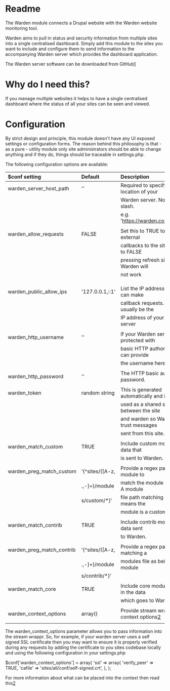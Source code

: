 Readme
================================================================================
The Warden module connects a Drupal website with the Warden website monitoring
tool.

Warden aims to pull in status and security information from multiple sites into
a single centralised dashboard. Simply add this module to the sites you want to
include and configure them to send information to the accompanying Warden server
which provides the dashboard application.

The Warden server software can be downloaded from GitHub[1]

Why do I need this?
================================================================================
If you manage multiple websites it helps to have a single centralised dashboard
where the status of all your sites can be seen and viewed.

Configuration
================================================================================
By strict design and principle, this module doesn't have any UI exposed settings
or configuration forms. The reason behind this philosophy is that - as a pure -
utility module only site administrators should be able to change anything and if
they do, things should be traceable in settings.php.

The following configuration options are available:

|      $conf setting       | Default          |               Description                 |
|:-------------------------|:-----------------|:------------------------------------------|
| warden_server_host_path  | ''               | Required to specify the location of your  |
|                          |                  | Warden server. No trailing slash.         |
|                          |                  | e.g. 'https://warden.company.com'         |
|                          |                  |                                           |
| warden_allow_requests    | FALSE            | Set this to TRUE to allow external        |
|                          |                  | callbacks to the site. When set to FALSE  |
|                          |                  | pressing refresh site data in Warden will |
|                          |                  | not work                                  |
|                          |                  |                                           |
|                          |                  |                                           |
|                          |                  |                                           |
| warden_public_allow_ips  | '127.0.0.1,::1'  | List the IP addresses which can make      |
|                          |                  | callback requests. This is usually be the |
|                          |                  | IP address of your Warden server          |
|                          |                  |                                           |
| warden_http_username     | ''               | If your Warden server is protected with   |
|                          |                  | basic HTTP authorization, you can provide |
|                          |                  | the username here                         |
|                          |                  |                                           |
| warden_http_password     | ''               | The HTTP basic authorization password.    |
|                          |                  |                                           |
| warden_token             | random string    | This is generated automatically and is    |
|                          |                  | used as a shared secret between the site  |
|                          |                  | and warden so Warden can trust messages   |
|                          |                  | sent from this site.                      |
|                          |                  |                                           |
| warden_match_custom      | TRUE             | Include custom modules in the data that   |
|                          |                  | is sent to Warden.                        |
|                          |                  |                                           |
| warden_preg_match_custom | '{^sites\/([A-z, | Provide a regex pattern for the module to |
|                          | \.,\-]+)\/module | match the module filename to. A module    |
|                          | s\/custom\/*}'   | file path matching this regex means the   |
|                          |                  | module is a custom module.                |
|                          |                  |                                           |
| warden_match_contrib     | TRUE             | Include contrib modules in the data sent  |
|                          |                  | to Warden.                                |
|                          |                  |                                           |
| warden_preg_match_contrib| '{^sites\/([A-z, | Provide a regex pattern for matching a    |
|                          | \.,\-]+)\/module | modules file as being a contrib module    |
|                          | s\/contrib\/*}'  |                                           |
|                          |                  |                                           |
| warden_match_core        | TRUE             | Include core module versions in the data  |
|                          |                  | which goes to Warden                      |
|                          |                  |                                           |
| warden_context_options   | array()          | Provide stream wrapper context options[2] |
|                          |                  |                                           |

The warden_context_options parameter allows you to pass information into the stream wrappr.
So, for example, if your warden server uses a self signed SSL certificate then you may
want to ensure it is properly verified during any requests by adding the certificate to
you sites codebase locally and using the following configuration in your settings.php

$conf['warden_context_options'] = array(
  'ssl' => array(
    'verify_peer'   => TRUE,
    'cafile'        => 'sites/all/conf/self-signed.crt',
  ),
);

For more information about what can be placed into the context then read this[2]

[1]:  https://github.com/teamdeeson/warden
[2]:  http://phpsecurity.readthedocs.org/en/latest/Transport-Layer-Security-(HTTPS-SSL-and-TLS).html